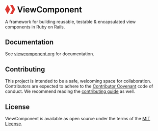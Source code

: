 <img src="/docs/logo/viewcomponent-color-logo.svg" alt="ViewComponent logo" width="250">

A framework for building reusable, testable & encapsulated view components in Ruby on Rails.

## Documentation

See [viewcomponent.org](https://viewcomponent.org/) for documentation.

## Contributing

This project is intended to be a safe, welcoming space for collaboration. Contributors are expected to adhere to the [Contributor Covenant](http://contributor-covenant.org) code of conduct. We recommend reading the [contributing guide](./docs/CONTRIBUTING.md) as well.

## License

ViewComponent is available as open source under the terms of the [MIT License](http://opensource.org/licenses/MIT).
